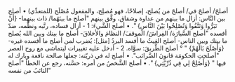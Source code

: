 ‌أصلحَ/ ‌أصلحَ في/ ‌أصلحَ من يُصلح، إصلاحًا، فهو مُصلِح، والمفعول مُصْلَح (للمتعدِّي)
• ‌أصلح بين النَّاس: أزال ما بينهم من عداوة وشقاق، وفَّق بينهم "‌أصلح ما بينَهُما/ ذات بينهِما- {أَنْ تَبَرُّوا وَتَتَّقُوا وَتُصْلِحُوا بَيْنَ النَّاسِ} ".
• ‌أصلح الشَّيءَ:
1 - أزال فساده، رتَّبه ونظَّمه، ضدّ أفسده "‌أصلح السَّيارَة/ الفِراشَ/ الموقفَ/ النظامَ والأخلاقَ- ‌أصلح ما بينك وبين الله يُصلح ما بينك وبين الناس- ‌أصلح الغيثُ ما أفسد البردُ [مثل]: يُضرب لمن ‌أصلح ما أفسده غيره- {وَأَصْلَحَ بَالَهُمْ} " ° ‌أصلح الطَّريقَ: سوَّاه.
2 - أدخل عليه تغييرات ليتماشى مع روح العصر "أصلحتِ الحكومَة قانونَ الضَّرائب".
• ‌أصلح له في ذريّته: جعلها صالحة نافعة وبارك له فيها " {وَأَصْلِحْ لِي فِي ذُرِّيَّتِي} ".
• ‌أصلح الشَّخصُ من أمره: حسَّنه، رجع عن الخطأ "‌أصلح التائبُ من نفسه"